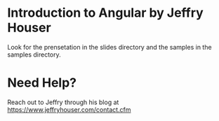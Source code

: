 # Introduction to Angular by Jeffry Houser

Look for the prensetation in the slides directory and the samples in the samples directory.

# Need Help?

Reach out to Jeffry through his blog at https://www.jeffryhouser.com/contact.cfm
